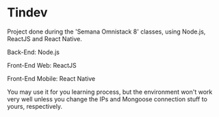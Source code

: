 # Tindev
Project done during the 'Semana Omnistack 8' classes, using Node.js, ReactJS and React Native.


Back-End: Node.js

Front-End Web: ReactJS

Front-End Mobile: React Native


You may use it for you learning process, but the environment won't work very well unless you change the IPs and Mongoose connection stuff to yours, respectively.